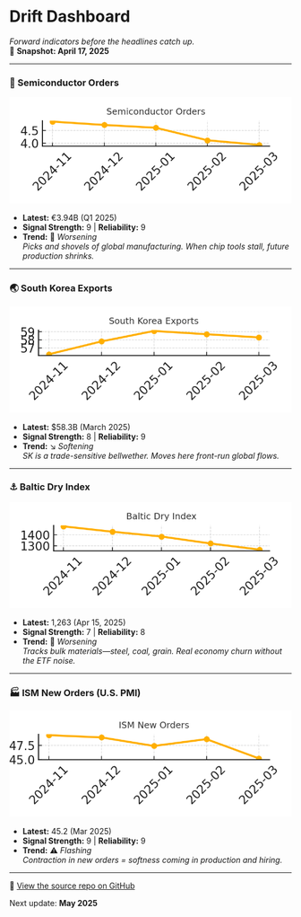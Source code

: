 # Drift Dashboard  
*Forward indicators before the headlines catch up.*  
📅 **Snapshot: April 17, 2025**  

---

### 🧭 Semiconductor Orders  
![Semiconductor Orders](visuals/semiconductor_orders.png)  
- **Latest:** €3.94B (Q1 2025)  
- **Signal Strength:** 9 | **Reliability:** 9  
- **Trend:** 🔻 *Worsening*  
*Picks and shovels of global manufacturing. When chip tools stall, future production shrinks.*

---

### 🌏 South Korea Exports  
![South Korea Exports](visuals/south_korea_exports.png)  
- **Latest:** $58.3B (March 2025)  
- **Signal Strength:** 8 | **Reliability:** 9  
- **Trend:** ↘️ *Softening*  
*SK is a trade-sensitive bellwether. Moves here front-run global flows.*

---

### ⚓ Baltic Dry Index  
![Baltic Dry Index](visuals/baltic_dry_index.png)  
- **Latest:** 1,263 (Apr 15, 2025)  
- **Signal Strength:** 7 | **Reliability:** 8  
- **Trend:** 🔻 *Worsening*  
*Tracks bulk materials—steel, coal, grain. Real economy churn without the ETF noise.*

---

### 🏭 ISM New Orders (U.S. PMI)  
![ISM New Orders](visuals/ism_new_orders.png)  
- **Latest:** 45.2 (Mar 2025)  
- **Signal Strength:** 9 | **Reliability:** 9  
- **Trend:** ⚠️ *Flashing*  
*Contraction in new orders = softness coming in production and hiring.*

---

📂 [View the source repo on GitHub](https://github.com/B1G0AK/drift-dashboard)

Next update: **May 2025**
